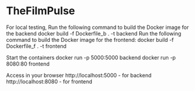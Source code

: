 # TheFilmPulse

For local testing,
Run the following command to build the Docker image for the backend
docker build -f Dockerfile_b . -t backend
Run the following command to build the Docker image for the frontend:
docker build -f Dockerfile_f . -t frontend

Start the containers
docker run -p 5000:5000 backend
docker run -p 8080:80 frontend

Access in your browser
http://localhost:5000 - for backend
http://localhost:8080 - for frontend
